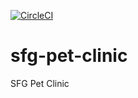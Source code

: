 [![CircleCI](https://circleci.com/gh/KrisTovski/sfg-pet-clinic.svg?style=svg)](https://circleci.com/gh/KrisTovski/sfg-pet-clinic)

# sfg-pet-clinic
SFG Pet Clinic